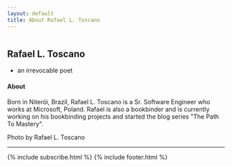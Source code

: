 ```yaml
---
layout: default
title: About Rafael L. Toscano
---
```

<article class="postWrapper">
  <section class="section--first section--about is-darkBackgrounded u-table">
    <div class="section-backgroundImage">
        <img class="post-featuredImage" src="{{site.metainfo.baseurl}}assets/images/hero/about-header.jpg" style="" alt="">
    </div>
    <div class="section-gradient"></div>
    <div class="section-title is-darkBackgrounded u-tableCell u-verticalAlignMiddle">
      <div class="container">
        <h2>Rafael L. Toscano</h2>
        <div class="postMeta-wrapper">
          <ul class="postMeta">
            <li class="postMeta-author">
              an irrevocable poet
            </li>
          </ul>
        </div>
      </div>
    </div>
  </section>
  <section class="section--last">
    <div class="container container--content">
      <div class="content-body">
        <h4>About</h4>
        <p>Born in Niterói, Brazil, Rafael L. Toscano is a Sr. Software Engineer who works at Microsoft, Poland. Rafael is also a bookbinder and is currently working on his bookbinding projects and started the blog series "The Path To Mastery".</p>
        <!-- <h4>Motto</h4>
        <p class="u--startsWithDoubleQuote">“If you can dream it, you can do it. Always remember that this whole thing was started with a dream and a mouse.” - Walt Disney</p>
        <h4>Goals (short term)</h4>
        <ul>
          <li>Become a full stack entrepreneur (design, engineering, growth)</li>
          <li>Become a good dad</li>
          <li>Share lessons and failures to help fellow entrepreneurs</li>
          <li>Spend more time on side projects</li>
          <li>Do more exercises</li>
        </ul>
        <h4>Dreams (long term)</h4>
        <ul>
          <li>Building a global brand which can represent my hometown</li>
          <li>Building a lasting company</li>
          <li>Building a company not only selling products but also dreams</li>
          <li>Help youngsters to make their dreams come true</li>
        </ul>
        <h4>Role Models</h4>
        <p>
          Walt Disney, Steve Jobs, Al Gore, Bill Campbell, Bill Gates, Charlie Munger, Howard Schultz, Jim Collins, Sheryl Sandberg, Warren Buffett, Cher Wang, Masayoshi Son, Tadashi Yanai, Reid Hoffman, Peter Thiel, Paul Graham, Seth Godin, Steve Blank, Jeff Bezos.
        </p>
        <h4>Favorite Companies</h4>
        <p>
          Disney, Apple, Google, IKEA, Intuit, Procter & Gamble, Sony, Starbucks, Toyota, Pixar, Zappos, HubSpot, LinkedIn.
        </p>
        <h4>Favorite Startups</h4>
        <p>
          GitHub, Buffer, Airbnb, Dropbox, Square, Atlassian, Automattic, Evernote, Squarespace, InVision, Pinterest, Intercom, FiftyThree, Slack.
        </p>
        <h4>Favorite Brands</h4>
        <p>
          37signals, Apple, Canon, Coca-Cola, Disney, innocent drinks, method, Nike, Muji, Patagonia.
        </p> -->
        <p>
          Photo by Rafael L. Toscano
        </p>
      </div>
    </div>
  </section>
</article>
<hr/>
{% include subscribe.html %}
{% include footer.html %}

